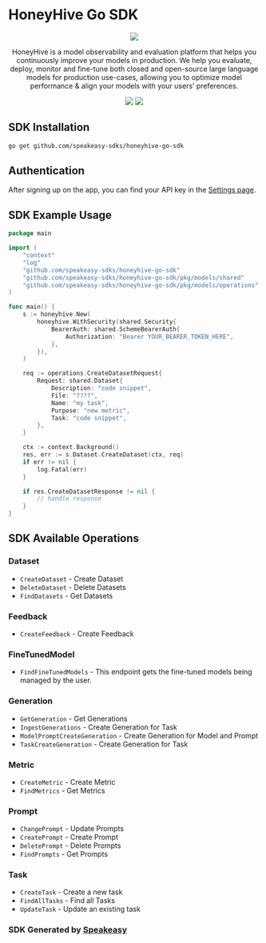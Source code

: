 # HoneyHive Go SDK

<div align="center">
   <img src="https://user-images.githubusercontent.com/6267663/220803812-cd7e27bd-06cb-49b0-87c1-d85fe21a3557.png" />
   <p>HoneyHive is a model observability and evaluation platform that helps you continuously improve your models in production. We help you evaluate, deploy, monitor and fine-tune both closed and open-source large language models for production use-cases, allowing you to optimize model performance & align your models with your users’ preferences.</p>
   <a href="https://github.com/speakeasy-sdks/honeyhive-go-sdk/actions"><img src="https://img.shields.io/github/actions/workflow/status/speakeasy-sdks/honeyhive-go-sdk/speakeasy_sdk_generation.yml?style=for-the-badge" /></a>
   <a href="https://docs.honeyhive.ai/introduction"><img src="https://img.shields.io/static/v1?label=Docs&message=API Ref&color=fc9434&style=for-the-badge" /></a>
</div> 

<!-- Start SDK Installation -->
## SDK Installation

```bash
go get github.com/speakeasy-sdks/honeyhive-go-sdk
```
<!-- End SDK Installation -->

## Authentication

After signing up on the app, you can find your API key in the [Settings page](https://app.honeyhive.ai/settings/account).

## SDK Example Usage
<!-- Start SDK Example Usage -->
```go
package main

import (
    "context"
    "log"
    "github.com/speakeasy-sdks/honeyhive-go-sdk"
    "github.com/speakeasy-sdks/honeyhive-go-sdk/pkg/models/shared"
    "github.com/speakeasy-sdks/honeyhive-go-sdk/pkg/models/operations"
)

func main() {
    s := honeyhive.New(
        honeyhive.WithSecurity(shared.Security{
            BearerAuth: shared.SchemeBearerAuth{
                Authorization: "Bearer YOUR_BEARER_TOKEN_HERE",
            },
        }),
    )

    req := operations.CreateDatasetRequest{
        Request: shared.Dataset{
            Description: "code snippet",
            File: "????",
            Name: "my task",
            Purpose: "new metric",
            Task: "code snippet",
        },
    }

    ctx := context.Background()
    res, err := s.Dataset.CreateDataset(ctx, req)
    if err != nil {
        log.Fatal(err)
    }

    if res.CreateDatasetResponse != nil {
        // handle response
    }
}
```
<!-- End SDK Example Usage -->

<!-- Start SDK Available Operations -->
## SDK Available Operations


### Dataset

* `CreateDataset` - Create Dataset
* `DeleteDataset` - Delete Datasets
* `FindDatasets` - Get Datasets

### Feedback

* `CreateFeedback` - Create Feedback

### FineTunedModel

* `FindFineTunedModels` - This endpoint gets the fine-tuned models being managed by the user.

### Generation

* `GetGeneration` - Get Generations
* `IngestGenerations` - Create Generation for Task
* `ModelPromptCreateGeneration` - Create Generation for Model and Prompt
* `TaskCreateGeneration` - Create Generation for Task

### Metric

* `CreateMetric` - Create Metric
* `FindMetrics` - Get Metrics

### Prompt

* `ChangePrompt` - Update Prompts
* `CreatePrompt` - Create Prompt
* `DeletePrompt` - Delete Prompts
* `FindPrompts` - Get Prompts

### Task

* `CreateTask` - Create a new task
* `FindAllTasks` - Find all Tasks
* `UpdateTask` - Update an existing task
<!-- End SDK Available Operations -->

### SDK Generated by [Speakeasy](https://docs.speakeasyapi.dev/docs/using-speakeasy/client-sdks)

